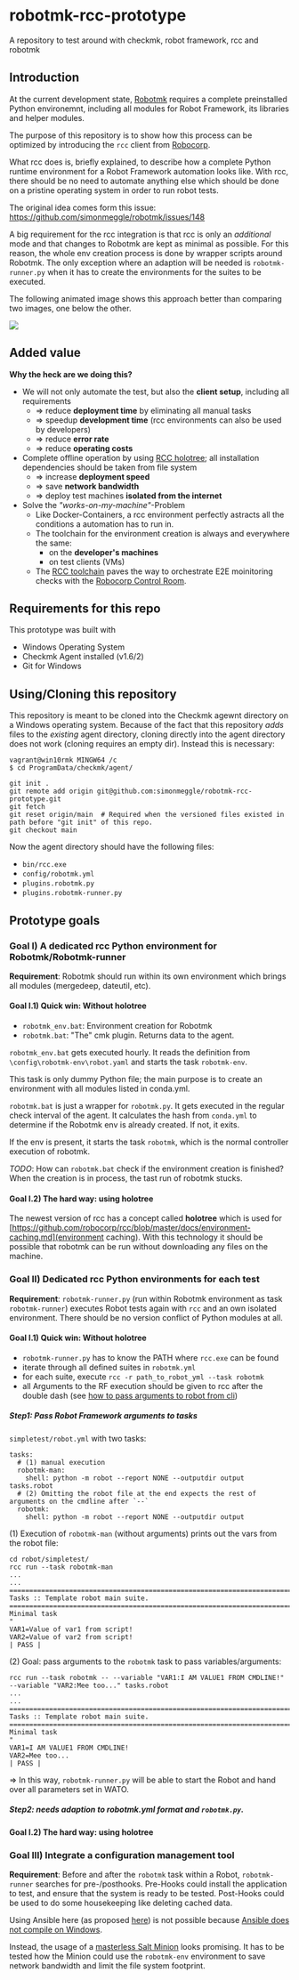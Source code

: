 # robotmk-rcc-prototype
A repository to test around with checkmk, robot framework, rcc and robotmk


## Introduction

At the current development state, [Robotmk](www.robotmk.org) requires a complete preinstalled Python environemnt, including all modules for Robot Framework, its libraries and helper modules. 

The purpose of this repository is to show how this process can be optimized by introducing the `rcc` client from [Robocorp](https://github.com/robocorp).

What rcc does is, briefly explained, to describe how a complete Python runtime environment for a Robot Framework automation looks like. With rcc, there should be no need to automate anything else which should be done on a pristine operating system in order to run robot tests. 

The original idea comes form this issue: https://github.com/simonmeggle/robotmk/issues/148

A big requirement for the rcc integration is that rcc is only an *additional* mode and that changes to Robotmk are kept as minimal as possible. For this reason, the whole env creation process is done by wrapper scripts around Robotmk. The only exception where an adaption will be needed is `robotmk-runner.py` when it has to create the environments for the suites to be executed.

The following animated image shows this approach better than comparing two images, one below the other. 

![](./img/robotmk_python_anim.gif)

## Added value

**Why the heck are we doing this?**

* We will not only automate the test, but also the **client setup**, including all requirements
  * => reduce **deployment time** by eliminating all manual tasks
  * => speedup **development time** (rcc environments can also be used by developers)
  * => reduce **error rate**
  * => reduce **operating costs**
* Complete offline operation by using [RCC holotree](https://github.com/robocorp/rcc/blob/master/docs/environment-caching.md); all installation dependencies should be taken from file system
  * => increase **deployment speed**
  * => save **network bandwidth**
  * => deploy test machines **isolated from the internet**
* Solve the *"works-on-my-machine"*-Problem
  * Like Docker-Containers, a rcc environment perfectly astracts all the conditions a automation has to run in. 
  * The toolchain for the environment creation is always and everywhere the same: 
    * on the **developer's machines**
    * on test clients (VMs)
  * The [RCC toolchain](https://robocorp.com/docs/rcc/overview) paves the way to orchestrate E2E moinitoring checks with the [Robocorp Control Room](https://robocorp.com/products/control-room/). 

## Requirements for this repo

This prototype was built with

* Windows Operating System
* Checkmk Agent installed (v1.6/2)
* Git for Windows


## Using/Cloning this repository

This repository is meant to be cloned into the Checkmk agewnt directory on a Windows operating system. 
Because of the fact that this repository _adds_ files to the *existing* agent directory, cloning directly into the agent directory does not work (cloning requires an empty dir). Instead this is necessary: 

```
vagrant@win10rmk MINGW64 /c
$ cd ProgramData/checkmk/agent/

git init .
git remote add origin git@github.com:simonmeggle/robotmk-rcc-prototype.git
git fetch
git reset origin/main  # Required when the versioned files existed in path before "git init" of this repo.
git checkout main
```

Now the agent directory should have the following files: 

* `bin/rcc.exe`
* `config/robotmk.yml`
* `plugins.robotmk.py`
* `plugins.robotmk-runner.py`


## Prototype goals

### Goal I) A dedicated rcc Python environment for Robotmk/Robotmk-runner

**Requirement**: Robotmk should run within its own environment which brings all modules (mergedeep, dateutil, etc).

#### Goal I.1) Quick win: Without holotree

* `robotmk_env.bat`: Environment creation for Robotmk
* `robotmk.bat`: "The" cmk plugin. Returns data to the agent. 

`robotmk_env.bat` gets executed hourly. It reads the definition from `\config\robotmk-env\robot.yaml` and starts the task `robotmk-env`. 

This task is only dummy Python file; the main purpose is to create an environment with all modules listed in conda.yml.

`robotmk.bat` is just a wrapper for `robotmk.py`. It gets executed in the regular check interval of the agent. It calculates the hash from `conda.yml` to determine if the Robotmk env is already created. If not, it exits. 

If the env is present, it starts the task `robotmk`, which is the normal controller execution of robotmk. 

*TODO*: How can `robotmk.bat` check if the environment creation is finished? When the creation is in process, the tast run of robotmk stucks.

#### Goal I.2) The hard way: using holotree

The newest version of rcc has a concept called **holotree** which is used for [https://github.com/robocorp/rcc/blob/master/docs/environment-caching.md](environment caching). With this technology it should be possible that robotmk can be run without downloading any files on the machine. 


### Goal II) Dedicated rcc Python environments for each test 

**Requirement**: `robotmk-runner.py` (run within Robotmk environment as task `robotmk-runner`) executes Robot tests again with `rcc` and an own isolated environment. There should be no version conflict of Python modules at all. 

#### Goal I.1) Quick win: Without holotree

* `robotmk-runner.py` has to know the PATH where `rcc.exe` can be found
* iterate through all defined suites in `robotmk.yml`
* for each suite, execute `rcc -r path_to_robot_yml --task robotmk`
* all Arguments to the RF execution should be given to rcc after the double dash (see [how to pass arguments to robot from cli](https://github.com/robocorp/rcc/blob/master/docs/recipes.md#how-pass-arguments-to-robot-from-cli))

##### Step1: Pass Robot Framework arguments to tasks

`simpletest/robot.yml` with two tasks: 

```
tasks:
  # (1) manual execution 
  robotmk-man:
    shell: python -m robot --report NONE --outputdir output tasks.robot
  # (2) Omitting the robot file at the end expects the rest of arguments on the cmdline after `--` 
  robotmk:
    shell: python -m robot --report NONE --outputdir output 
```

(1) Execution of `robotmk-man` (without arguments) prints out the vars from the robot file:

```
cd robot/simpletest/
rcc run --task robotmk-man
...
...
==============================================================================
Tasks :: Template robot main suite.
==============================================================================
Minimal task                                                          "
VAR1=Value of var1 from script!
VAR2=Value of var2 from script!
| PASS |
``` 

(2) Goal: pass arguments to the `robotmk` task to pass variables/arguments:

```
rcc run --task robotmk -- --variable "VAR1:I AM VALUE1 FROM CMDLINE!" --variable "VAR2:Mee too..." tasks.robot
...
...
==============================================================================
Tasks :: Template robot main suite.
==============================================================================
Minimal task                                                          "
VAR1=I AM VALUE1 FROM CMDLINE!
VAR2=Mee too...
| PASS |
```

=> In this way, `robotmk-runner.py` will be able to start the Robot and hand over all parameters set in WATO.


##### Step2: needs adaption to robotmk.yml format and `robotmk.py`. 

#### Goal I.2) The hard way: using holotree


### Goal III) Integrate a configuration management tool

**Requirement**: Before and after the `robotmk` task within a Robot, `robotmk-runner` searches for pre-/posthooks. Pre-Hooks could install the application to test, and ensure that the system is ready to be tested. Post-Hooks could be used to do some housekeeping like deleting cached data. 

Using Ansible here (as proposed [here](https://github.com/simonmeggle/robotmk/issues/111)) is not possible because [Ansible does not compile on Windows](http://blog.rolpdog.com/2020/03/why-no-ansible-controller-for-windows.html).

Instead, the usage of a [masterless Salt Minion](https://docs.saltproject.io/en/latest/topics/tutorials/quickstart.html) looks promising. It has to be tested how the Minion could use the `robotmk-env` environment to save network bandwidth and limit the file system footprint. 
